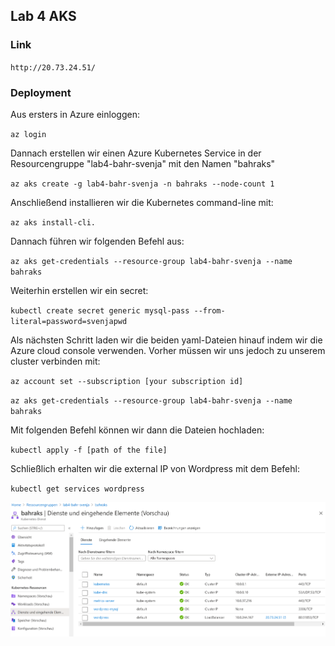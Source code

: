 ## Lab 4 AKS

### Link

`http://20.73.24.51/`

### Deployment 

Aus ersters in Azure einloggen: 

`az login`

Dannach erstellen wir einen Azure Kubernetes Service in der Resourcengruppe "lab4-bahr-svenja" mit den Namen "bahraks"

`az aks create -g lab4-bahr-svenja -n bahraks --node-count 1`

Anschließend installieren wir die Kubernetes command-line mit: 

`az aks install-cli.`

Dannach führen wir folgenden Befehl aus: 

`az aks get-credentials --resource-group lab4-bahr-svenja --name bahraks`

Weiterhin erstellen wir ein secret:

`kubectl create secret generic mysql-pass --from-literal=password=svenjapwd`

Als nächsten Schritt laden wir die beiden yaml-Dateien hinauf indem wir die Azure cloud console verwenden. Vorher müssen wir uns jedoch zu unserem cluster verbinden mit:

`az account set --subscription [your subscription id]`

`az aks get-credentials --resource-group lab4-bahr-svenja --name bahraks`

Mit folgenden Befehl können wir dann die Dateien hochladen: 

`kubectl apply -f [path of the file]`

Schließlich erhalten wir die external IP von Wordpress mit dem Befehl:

`kubectl get services wordpress`

 ![aks cluster](cluster.PNG)